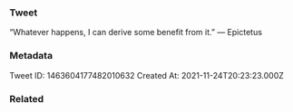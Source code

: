 ### Tweet
“Whatever happens, I can derive some benefit from it.” — Epictetus

### Metadata
Tweet ID: 1463604177482010632
Created At: 2021-11-24T20:23:23.000Z

### Related

